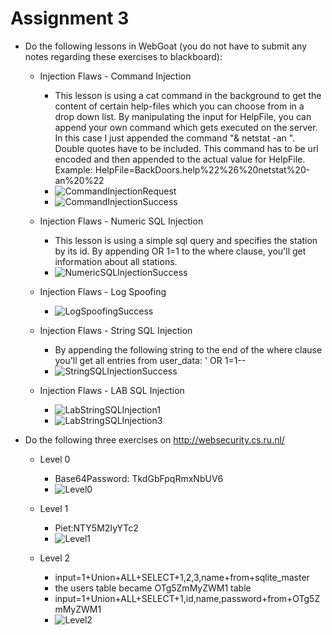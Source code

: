# Assignment 3

* Do the following lessons in WebGoat (you do not have to submit any notes regarding these exercises to blackboard):

	* Injection Flaws - Command Injection

		* This lesson is using a cat command in the background to get the content of certain help-files which you can choose from in a drop down list. By manipulating the input for HelpFile, you can append your own command which gets executed on the server. In this case I just appended the command "& netstat -an ". Double quotes have to be included. This command has to be url encoded and then appended to the actual value for HelpFile. Example: HelpFile=BackDoors.help%22%26%20netstat%20-an%20%22
		* ![CommandInjectionRequest](img/command_injection_request.PNG)
		* ![CommandInjectionSuccess](img/command_injection.PNG)

	* Injection Flaws - Numeric SQL Injection
		
		* This lesson is using a simple sql query and specifies the station by its id. By appending OR 1=1 to the where clause, you'll get information about all stations.
		* ![NumericSQLInjectionSuccess](img/numeric_sql_injection.PNG)

	* Injection Flaws - Log Spoofing
		
		* ![LogSpoofingSuccess](img/log_spoofing.PNG)

	* Injection Flaws - String SQL Injection
		
		* By appending the following string to the end of the where clause you'll get all entries from user_data: ' OR 1=1--
		* ![StringSQLInjectionSuccess](img/string_sql_injection.PNG)

	* Injection Flaws - LAB SQL Injection

		* ![LabStringSQLInjection1](img/lab_string_sql_inection_1.PNG)		
		* ![LabStringSQLInjection3](img/lab_string_sql_inection_3.PNG)		

* Do the following three exercises on http://websecurity.cs.ru.nl/
	
	* Level 0
		* Base64Password: TkdGbFpqRmxNbUV6
		* ![Level0](img/level_0.PNG)	

	* Level 1
		* Piet:NTY5M2IyYTc2
		* ![Level1](img/level_1.PNG)	

	* Level 2
		* input=1+Union+ALL+SELECT+1,2,3,name+from+sqlite_master
		* the users table became OTg5ZmMyZWM1 table
		* input=1+Union+ALL+SELECT+1,id,name,password+from+OTg5ZmMyZWM1	
		* ![Level2](img/level_2.PNG)






	